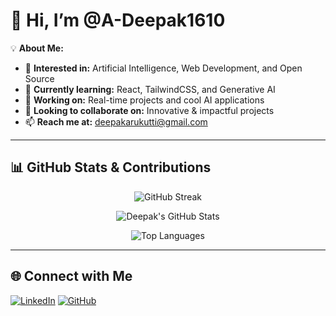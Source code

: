 # 👋 Hi, I’m @A-Deepak1610

💡 **About Me:**
- 👀 **Interested in:** Artificial Intelligence, Web Development, and Open Source  
- 🌱 **Currently learning:** React, TailwindCSS, and Generative AI  
- 💼 **Working on:** Real-time projects and cool AI applications  
- 💞️ **Looking to collaborate on:** Innovative & impactful projects  
- 📫 **Reach me at:** [deepakarukutti@gmail.com](mailto:deepakarukutti@gmail.com)  

---
## 📊 **GitHub Stats & Contributions**
<div align="center">
  
  ![GitHub Streak](https://streak-stats.demolab.com/?user=A-Deepak1610&theme=dark&hide_border=true)
  
  ![Deepak's GitHub Stats](https://github-readme-stats.vercel.app/api?username=A-Deepak1610&show_icons=true&theme=dark&hide_border=true)
  
  ![Top Languages](https://github-readme-stats.vercel.app/api/top-langs/?username=A-Deepak1610&layout=compact&theme=dark&hide_border=true)
  
</div>

---

## 🌐 **Connect with Me**
[![LinkedIn](https://img.shields.io/badge/LinkedIn-Deepak-blue?logo=linkedin&logoColor=white)](https://www.linkedin.com/in/deepak-a-025baa329/)
[![GitHub](https://img.shields.io/badge/GitHub-Deepak-black?logo=github)](https://github.com/A-Deepak1610)

